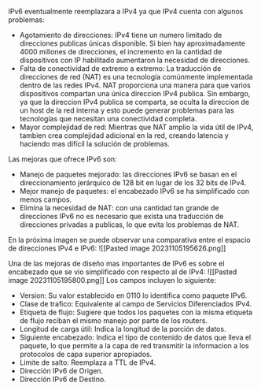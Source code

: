 IPv6 eventualmente reemplazara a IPv4 ya que IPv4 cuenta con algunos problemas:
- Agotamiento de direcciones: IPv4 tiene un numero limitado de direcciones publicas únicas disponible. Si bien hay aproximadamente 4000 millones de direcciones, el incremento en la cantidad de dispositivos con IP habilitado aumentaron la necesidad de direcciones.
- Falta de conectividad de extremo a extremo: La traducción de direcciones de red (NAT) es una tecnología comúnmente implementada dentro de las redes IPv4. NAT proporciona una manera para que varios dispositivos compartan una única direccion IPv4 publica. Sin embargo, ya que la direccion IPv4 publica se comparta, se oculta la direccion de un host de la red interna y esto puede generar problemas para las tecnologías que necesitan una conectividad completa.
- Mayor complejidad de red: Mientras que NAT amplio la vida útil de IPv4, tambien crea complejidad adicional en la red, creando latencia y haciendo mas difícil la solución de problemas.

Las mejoras que ofrece IPv6 son:
- Manejo de paquetes mejorado: las direcciones IPv6 se basan en el direccionamiento jerárquico de 128 bit en lugar de los 32 bits de IPv4.
- Mejor manejo de paquetes: el encabezado IPv6 se ha simplificado con menos campos.
- Elimina la necesidad de NAT: con una cantidad tan grande de direcciones IPv6 no es necesario que exista una traducción de direcciones privadas a publicas, lo que evita los problemas de NAT.

En la próxima imagen se puede observar una comparativa entre el espacio de direcciones IPv4 e IPv6:
![[Pasted image 20231105195626.png]]

Una de las mejoras de diseño mas importantes de IPv6 es sobre el encabezado que se vio simplificado con respecto al de IPv4:
![[Pasted image 20231105195800.png]]
Los campos incluyen lo siguiente:
- Version: Su valor establecido en 0110 lo identifica como paquete IPv6.
- Clase de trafico: Equivalente al campo de Servicios Diferenciados IPv4.
- Etiqueta de flujo: Sugiere que todos los paquetes con la misma etiqueta de flujo reciban el mismo manejo por parte de los routers.
- Longitud de carga útil: Indica la longitud de la porción de datos.
- Siguiente encabezado: Indica el tipo de contenido de datos que lleva el paquete, lo que permite a la capa de red transmitir la informacion a los protocolos de capa superior apropiados.
- Limite de salto: Reemplaza a TTL de IPv4.
- Dirección IPv6 de Origen.
- Dirección IPv6 de Destino.

